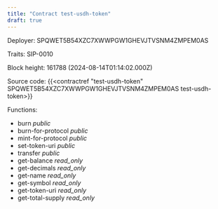 ```yaml
---
title: "Contract test-usdh-token"
draft: true
---
```

Deployer: SPQWET5B54XZC7XWWPGW1GHEVJTVSNM4ZMPEM0AS

Traits:
 SIP-0010



Block height: 161788 (2024-08-14T01:14:02.000Z)

Source code: {{<contractref "test-usdh-token" SPQWET5B54XZC7XWWPGW1GHEVJTVSNM4ZMPEM0AS test-usdh-token>}}

Functions:

* burn _public_
* burn-for-protocol _public_
* mint-for-protocol _public_
* set-token-uri _public_
* transfer _public_
* get-balance _read_only_
* get-decimals _read_only_
* get-name _read_only_
* get-symbol _read_only_
* get-token-uri _read_only_
* get-total-supply _read_only_
